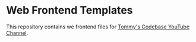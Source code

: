# Web Frontend Templates
 This repository contains we frontend files for [Tommy's Codebase YouTube Channel](https://www.youtube.com/@tommys_codebase).
